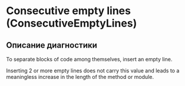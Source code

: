 # Consecutive empty lines (ConsecutiveEmptyLines)

<!-- Блоки выше заполняются автоматически, не трогать -->
## Описание диагностики
<!-- Описание диагностики заполняется вручную. Необходимо понятным языком описать смысл и схему работу -->

To separate blocks of code among themselves, insert an empty line.

Inserting 2 or more empty lines does not carry this value and leads to a meaningless increase in the length of the method or module.
